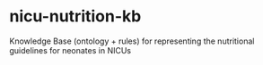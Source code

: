 # nicu-nutrition-kb
Knowledge Base (ontology + rules) for representing the nutritional guidelines for neonates in NICUs
